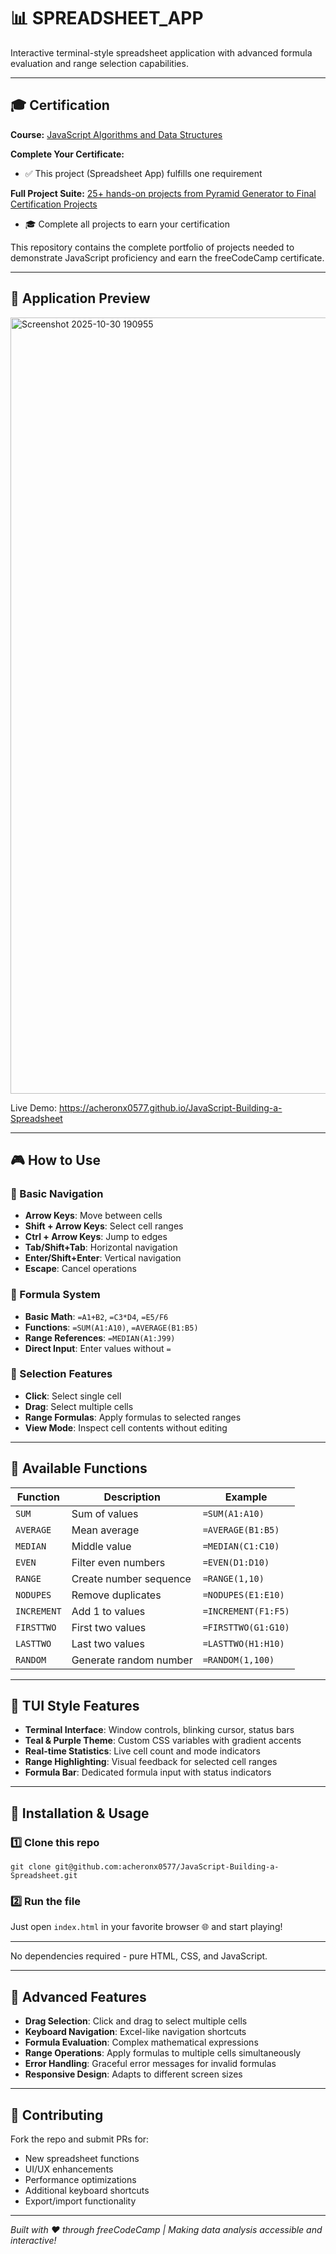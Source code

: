 # 📊 SPREADSHEET_APP

Interactive terminal-style spreadsheet application with advanced formula evaluation and range selection capabilities.

---

## 🎓 Certification

**Course:** [JavaScript Algorithms and Data Structures](https://www.freecodecamp.org/learn/javascript-algorithms-and-data-structures-v8)

**Complete Your Certificate:**
- ✅ This project (Spreadsheet App) fulfills one requirement

**Full Project Suite:** [25+ hands-on projects from Pyramid Generator to Final Certification Projects](https://github.com/acheronx0577/JavaScript-Algorithms-and-Data-Structures)
- 🎓 Complete all projects to earn your certification

This repository contains the complete portfolio of projects needed to demonstrate JavaScript proficiency and earn the freeCodeCamp certificate.

---

## 📸 Application Preview

<img width="1509" height="1242" alt="Screenshot 2025-10-30 190955" src="https://github.com/user-attachments/assets/1123a58d-2e5c-4876-bfdf-c0f0b93fc02f" />

Live Demo: https://acheronx0577.github.io/JavaScript-Building-a-Spreadsheet

---

## 🎮 How to Use

### 🔢 Basic Navigation
- **Arrow Keys**: Move between cells
- **Shift + Arrow Keys**: Select cell ranges
- **Ctrl + Arrow Keys**: Jump to edges
- **Tab/Shift+Tab**: Horizontal navigation
- **Enter/Shift+Enter**: Vertical navigation
- **Escape**: Cancel operations

### 📝 Formula System
- **Basic Math**: `=A1+B2`, `=C3*D4`, `=E5/F6`
- **Functions**: `=SUM(A1:A10)`, `=AVERAGE(B1:B5)`
- **Range References**: `=MEDIAN(A1:J99)`
- **Direct Input**: Enter values without `=`

### 🎯 Selection Features
- **Click**: Select single cell
- **Drag**: Select multiple cells
- **Range Formulas**: Apply formulas to selected ranges
- **View Mode**: Inspect cell contents without editing

---

## 🧮 Available Functions

| Function | Description | Example |
|----------|-------------|---------|
| `SUM` | Sum of values | `=SUM(A1:A10)` |
| `AVERAGE` | Mean average | `=AVERAGE(B1:B5)` |
| `MEDIAN` | Middle value | `=MEDIAN(C1:C10)` |
| `EVEN` | Filter even numbers | `=EVEN(D1:D10)` |
| `RANGE` | Create number sequence | `=RANGE(1,10)` |
| `NODUPES` | Remove duplicates | `=NODUPES(E1:E10)` |
| `INCREMENT` | Add 1 to values | `=INCREMENT(F1:F5)` |
| `FIRSTTWO` | First two values | `=FIRSTTWO(G1:G10)` |
| `LASTTWO` | Last two values | `=LASTTWO(H1:H10)` |
| `RANDOM` | Generate random number | `=RANDOM(1,100)` |

---

## 🎨 TUI Style Features

- **Terminal Interface**: Window controls, blinking cursor, status bars
- **Teal & Purple Theme**: Custom CSS variables with gradient accents
- **Real-time Statistics**: Live cell count and mode indicators
- **Range Highlighting**: Visual feedback for selected cell ranges
- **Formula Bar**: Dedicated formula input with status indicators

---

## 🧰 Installation & Usage

### 1️⃣ Clone this repo
```
git clone git@github.com:acheronx0577/JavaScript-Building-a-Spreadsheet.git
```

### 2️⃣ Run the file
Just open `index.html` in your favorite browser 🌐 and start playing!

---

No dependencies required - pure HTML, CSS, and JavaScript.

---

## 🚀 Advanced Features

- **Drag Selection**: Click and drag to select multiple cells
- **Keyboard Navigation**: Excel-like navigation shortcuts
- **Formula Evaluation**: Complex mathematical expressions
- **Range Operations**: Apply formulas to multiple cells simultaneously
- **Error Handling**: Graceful error messages for invalid formulas
- **Responsive Design**: Adapts to different screen sizes

---

## 🤝 Contributing

Fork the repo and submit PRs for:
- New spreadsheet functions
- UI/UX enhancements
- Performance optimizations
- Additional keyboard shortcuts
- Export/import functionality

---

*Built with ❤️ through freeCodeCamp | Making data analysis accessible and interactive!*
